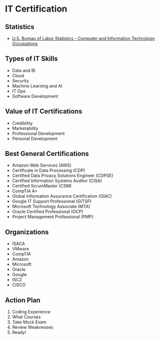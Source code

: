 # IT Certification

<!--
https://www.exin.com/
-->

## Statistics

- [U.S. Bureau of Labor Statistics - Computer and Information Technology Occupations](https://www.bls.gov/ooh/computer-and-information-technology/home.htm)

## Types of IT Skills

- Data and BI
- Cloud
- Security
- Machine Learning and AI
- IT Ops
- Software Development

## Value of IT Certifications

- Credibility
- Marketability
- Professional Development
- Personal Development

## Best General Certifications

- Amazon Web Services (AWS)
- Certificate in Data Processing (CDP)
- Certified Data Privacy Solutions Engineer (CDPSE)
- Certified Information Systems Auditor (CISA)
- Certified ScrumMaster (CSM)
- CompTIA A+
- Global Information Assurance Certification (GIAC)
- Google IT Support Professional (GITSP)
- Microsoft Technology Associate (MTA)
- Oracle Certified Professional (OCP)
- Project Management Professional (PMP)

## Organizations

- ISACA
- VMware
- CompTIA
- Amazon
- Microsoft
- Oracle
- Google
- ISC2
- CISCO

## Action Plan

1. Coding Experience
2. What Courses
3. Take Mock Exam
4. Review Weaknesses
5. Ready!

<!--
DevOps
DevSecOps
SAFe
Agile Scrum Master
Site Reliability Engineering
Cybersecurity
MCSD
AWS Cloud
-->

